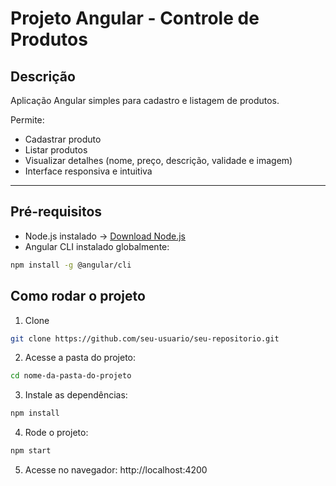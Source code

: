 # Projeto Angular - Controle de Produtos

## Descrição
Aplicação Angular simples para cadastro e listagem de produtos.

Permite:
- Cadastrar produto
- Listar produtos
- Visualizar detalhes (nome, preço, descrição, validade e imagem)
- Interface responsiva e intuitiva

---

## Pré-requisitos
- Node.js instalado → [Download Node.js](https://nodejs.org/)
- Angular CLI instalado globalmente:

```bash
npm install -g @angular/cli
```

## Como rodar o projeto
1. Clone
```bash
git clone https://github.com/seu-usuario/seu-repositorio.git
```

2. Acesse a pasta do projeto:
```bash
cd nome-da-pasta-do-projeto
```

3. Instale as dependências:
```bash
npm install
```

4. Rode o projeto:
```bash
npm start
```

5. Acesse no navegador:
http://localhost:4200
